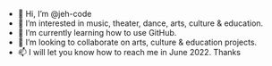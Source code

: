 - 👋 Hi, I’m @jeh-code
- 👀 I’m interested in music, theater, dance, arts, culture & education.
- 🌱 I’m currently learning how to use GitHub.
- 💞️ I’m looking to collaborate on arts, culture & education projects. 
- 📫 I will let you know how to reach me in June 2022. Thanks

<!---
jeh-code/jeh-code is a ✨ special ✨ repository because its `README.md` (this file) appears on your GitHub profile.
You can click the Preview link to take a look at your changes.
--->
